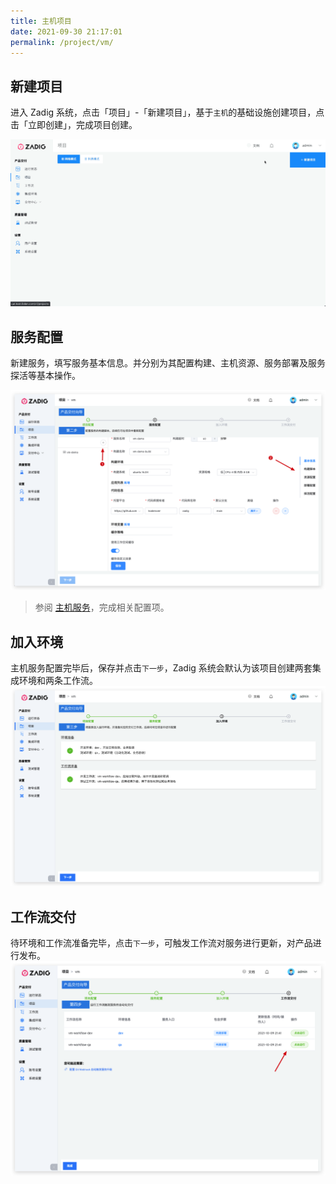 ```yaml
---
title: 主机项目
date: 2021-09-30 21:17:01
permalink: /project/vm/
---
```


## 新建项目
进入 Zadig 系统，点击「项目」-「新建项目」，基于`主机`的基础设施创建项目，点击「立即创建」，完成项目创建。

![新建项目](../_images/vm_onboarding_1.gif)

## 服务配置

新建服务，填写服务基本信息。并分别为其配置构建、主机资源、服务部署及服务探活等基本操作。

![服务配置](../_images/vm_onboarding_2.png)

> 参阅 [主机服务](/project/service/#主机服务)，完成相关配置项。

## 加入环境

主机服务配置完毕后，保存并点击`下一步`，Zadig 系统会默认为该项目创建两套集成环境和两条工作流。
![加入环境](../_images/vm_onboarding_3.png)

## 工作流交付

待环境和工作流准备完毕，点击`下一步`，可触发工作流对服务进行更新，对产品进行发布。
![工作流交付](../_images/vm_onboarding_4.png)

